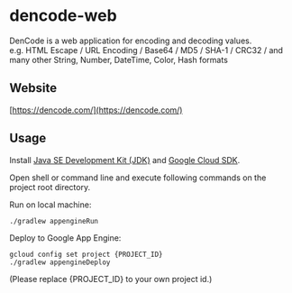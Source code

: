 dencode-web
============================
DenCode is a web application for encoding and decoding values.  
e.g. HTML Escape / URL Encoding / Base64 / MD5 / SHA-1 / CRC32 / and many other String, Number, DateTime, Color, Hash formats

## Website
[https://dencode.com/](https://dencode.com/)

## Usage
Install [Java SE Development Kit (JDK)](http://www.oracle.com/technetwork/java/javase/downloads/index.html) and [Google Cloud SDK](https://cloud.google.com/sdk/).

Open shell or command line and execute following commands on the project root directory.

Run on local machine:

```
./gradlew appengineRun
```

Deploy to Google App Engine:

```
gcloud config set project {PROJECT_ID}
./gradlew appengineDeploy
```

(Please replace {PROJECT_ID} to your own project id.)
